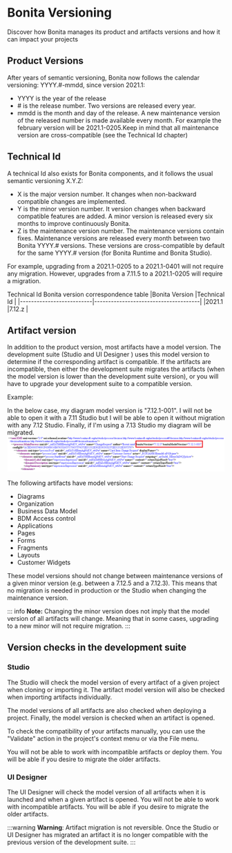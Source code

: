 # Bonita Versioning
Discover how Bonita manages its product and artifacts versions and how it can impact your projects

## Product Versions

After years of semantic versioning, Bonita now follows the calendar versioning: YYYY.#-mmdd, since version 2021.1:
* YYYY is the year of the release
* \# is the release number. Two versions are released every year.
* mmdd is the month and day of the release. A new maintenance version of the released number is made available every month. For example the february version will be 2021.1-0205.Keep in mind that all maintenance version are cross-compatible (see the Technical Id chapter)

## Technical Id

A technical Id also exists for Bonita components, and it follows the usual semantic versioning X.Y.Z:
* X is the major version number. It changes when non-backward compatible changes are implemented.
* Y is the minor version number. It version changes when backward compatible features are added. A minor version is released every six months to improve continuously Bonita.
* Z is the maintenance version number. The maintenance versions contain fixes. Maintenance versions are released every month between two Bonita YYYY.# versions. These versions are cross-compatible by default for the same YYYY.# version (for Bonita Runtime and Bonita Studio).

For example, upgrading from a 2021.1-0205 to a 2021.1-0401 will not require any migration. However, upgrades from a 7.11.5 to a 2021.1-0205 will require a migration.

Technical Id Bonita version correspondence table 
|Bonita Version            |Technical Id                          |
|--------------------------|--------------------------------------|
|2021.1                    |7.12.z                                |

## Artifact version

In addition to the product version, most artifacts have a model version. The development suite (Studio and UI Designer
) uses this model version to determine if the corresponding artifact is compatible.
If the artifacts are incompatible, then either the development suite migrates the artifacts (when the model version is lower than the development suite version), or you will have to upgrade your development suite to a compatible version.

Example:

In the below case, my diagram model version is "7.12.1-001". I will not be able to open it with a 7.11 Studio but I will be able to open it without migration with any 7.12 Studio. Finally, if I'm using a 7.13 Studio my diagram will be migrated.
![modelversionexample](images/Modelversion-example.png)

The following artifacts have model versions:
* Diagrams
* Organization
* Business Data Model
* BDM Access control
* Applications 
* Pages
* Forms
* Fragments
* Layouts
* Customer Widgets

These model versions should not change between maintenance versions of a given minor version (e.g. between a 7.12.5 and a 7.12.3). This means that no migration is needed in production or the Studio when changing the maintenance version.

::: info
**Note:** Changing the minor version does not imply that the model version of all artifacts will change. Meaning that in some cases, upgrading to a new minor will not require migration.
:::

## Version checks in the development suite

### Studio
The Studio will check the model version of every artifact of a given project when cloning or importing it. The artifact model version will also be checked when importing artifacts individually. 

The model versions of all artifacts are also checked when deploying a project. Finally, the model version is checked when an artifact is opened.

To check the compatibility of your artifacts manually, you can use the "Validate" action in the project's context menu or via the File menu.

You will not be able to work with incompatible artifacts or deploy them. You will be able if you desire to migrate the older artifacts.

### UI Designer

The UI Designer will check the model version of all artifacts when it is launched and when a given artifact is opened. You will not be able to work with incompatible artifacts. You will be able if you desire to migrate the older artifacts.

:::warning
**Warning**: Artifact migration is not reversible. Once the Studio or UI Designer has migrated an artifact it is no longer compatible with the previous version of the development suite.
:::
